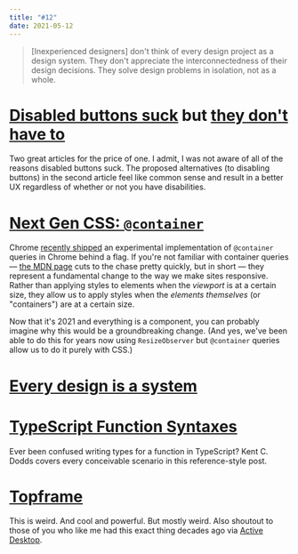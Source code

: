 ```yaml
---
title: "#12"
date: 2021-05-12
---
```

> [Inexperienced designers] don't think of every design project as a design system. They don't appreciate the interconnectedness of their design decisions. They solve design problems in isolation, not as a whole.

# [Disabled buttons suck](https://axesslab.com/disabled-buttons-suck/) but [they don't have to](https://stories.justinewin.com/disabled-buttons-dont-have-to-suck-10da0bb6d37e)

Two great articles for the price of one. I admit, I was not aware of all of the reasons disabled buttons suck. The proposed alternatives (to disabling buttons) in the second article feel like common sense and result in a better UX regardless of whether or not you have disabilities.

# [Next Gen CSS: `@container`](https://css-tricks.com/next-gen-css-container/)

Chrome [recently shipped](https://twitter.com/una/status/1375419967718449155) an experimental implementation of `@container` queries in Chrome behind a flag. If you're not familiar with container queries — [the MDN page](https://developer.mozilla.org/en-US/docs/Web/CSS/CSS_Container_Queries) cuts to the chase pretty quickly, but in short — they represent a fundamental change to the way we make sites responsive. Rather than applying styles to elements when the _viewport_ is at a certain size, they allow us to apply styles when the _elements themselves_ (or "containers") are at a certain size.

Now that it's 2021 and everything is a component, you can probably imagine why this would be a groundbreaking change. (And yes, we've been able to do this for years now using `ResizeObserver` but `@container` queries allow us to do it purely with CSS.)

# [Every design is a system](https://uxdesign.cc/every-design-is-a-system-28bb9bf028b7)

# [TypeScript Function Syntaxes](https://kentcdodds.com/blog/typescript-function-syntaxes)

Ever been confused writing types for a function in TypeScript? Kent C. Dodds covers every conceivable scenario in this reference-style post.

# [Topframe](https://github.com/progrium/topframe)

This is weird. And cool and powerful. But mostly weird. Also shoutout to those of you who like me had this exact thing decades ago via [Active Desktop](https://en.wikipedia.org/wiki/Active_Desktop).